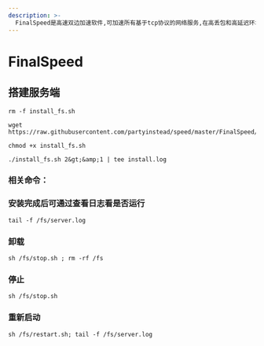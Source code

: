 ```yaml
---
description: >-
  FinalSpeed是高速双边加速软件,可加速所有基于tcp协议的网络服务,在高丢包和高延迟环境下,仍可达到90%的物理带宽利用率,即使高峰时段也能轻松跑满带宽.
---
```


# FinalSpeed

## 搭建服务端

```text
rm -f install_fs.sh
```

```text
wget https://raw.githubusercontent.com/partyinstead/speed/master/FinalSpeed/server/install_fs.sh
```

```text
chmod +x install_fs.sh
```

```text
./install_fs.sh 2&gt;&amp;1 | tee install.log
```

### 相关命令：

### 安装完成后可通过查看日志看是否运行

```text
tail -f /fs/server.log
```

### 卸载

```text
sh /fs/stop.sh ; rm -rf /fs
```

### 停止

```text
sh /fs/stop.sh
```

### 重新启动

```text
sh /fs/restart.sh; tail -f /fs/server.log
```

